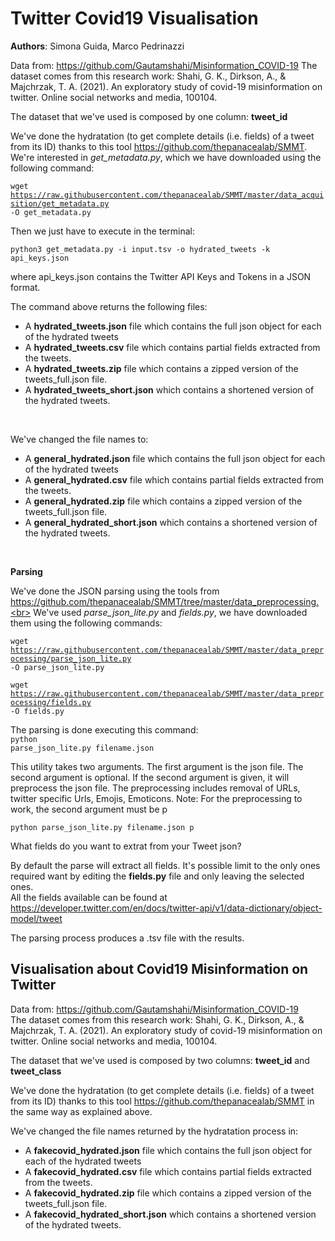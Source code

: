 # Twitter Covid19 Visualisation

<b>Authors</b>: Simona Guida, Marco Pedrinazzi

Data from: https://github.com/Gautamshahi/Misinformation_COVID-19 
The dataset comes from this research work: Shahi, G. K., Dirkson, A., & Majchrzak, T. A. (2021). An exploratory study of covid-19 misinformation on twitter. Online social networks and media, 100104.

The dataset that we've used is composed by one column: <b>tweet_id</b>

We've done the hydratation (to get complete details (i.e. fields) of a tweet from its ID) thanks to this tool https://github.com/thepanacealab/SMMT. <br>
We're interested in <i>get_metadata.py</i>, which we have downloaded using the following command:<br>

<code>wget https://raw.githubusercontent.com/thepanacealab/SMMT/master/data_acquisition/get_metadata.py -O get_metadata.py</code>
<br>

Then we just have to execute in the terminal:<br>

<code>python3 get_metadata.py -i input.tsv -o hydrated_tweets -k api_keys.json</code><br>

where api_keys.json contains the Twitter API Keys and Tokens in a JSON format.
<br>

The command above returns the following files:
- A <b>hydrated_tweets.json</b> file which contains the full json object for each of the hydrated tweets
- A <b>hydrated_tweets.csv</b> file which contains partial fields extracted from the tweets.
- A <b>hydrated_tweets.zip</b> file which contains a zipped version of the tweets_full.json file.
- A <b>hydrated_tweets_short.json</b> which contains a shortened version of the hydrated tweets.
<br>

We've changed the file names to:
- A <b>general_hydrated.json</b> file which contains the full json object for each of the hydrated tweets
- A <b>general_hydrated.csv</b> file which contains partial fields extracted from the tweets.
- A <b>general_hydrated.zip</b> file which contains a zipped version of the tweets_full.json file.
- A <b>general_hydrated_short.json</b> which contains a shortened version of the hydrated tweets.
<br>

<b>Parsing</b><br>

We've done the JSON parsing using the tools from https://github.com/thepanacealab/SMMT/tree/master/data_preprocessing.<br>
We've used <i>parse_json_lite.py</i> and <i>fields.py</i>, we have downloaded them using the following commands:<br>

<code>wget https://raw.githubusercontent.com/thepanacealab/SMMT/master/data_preprocessing/parse_json_lite.py -O parse_json_lite.py</code>
<br>

<code>wget https://raw.githubusercontent.com/thepanacealab/SMMT/master/data_preprocessing/fields.py -O fields.py</code>
<br>

The parsing is done executing this command:<br>
<code>python parse_json_lite.py filename.json</code><br>

This utility takes two arguments. The first argument is the json file. The second argument is optional. If the second argument is given, it will preprocess the json file. The preprocessing includes removal of URLs, twitter specific Urls, Emojis, Emoticons.
Note: For the preprocessing to work, the second argument must be p

<code>python parse_json_lite.py filename.json p</code><br>

What fields do you want to extrat from your Tweet json?

By default the parse will extract all fields. It's possible limit to the only ones required want by editing the <b>fields.py</b> file and only leaving the selected ones.
<br>
All the fields available can be found at https://developer.twitter.com/en/docs/twitter-api/v1/data-dictionary/object-model/tweet

The parsing process produces a .tsv file with the results.


<h2>Visualisation about Covid19 Misinformation on Twitter</h2>

Data from: https://github.com/Gautamshahi/Misinformation_COVID-19 <br>
The dataset comes from this research work: Shahi, G. K., Dirkson, A., & Majchrzak, T. A. (2021). An exploratory study of covid-19 misinformation on twitter. Online social networks and media, 100104.<br>

The dataset that we've used is composed by two columns: <b>tweet_id</b> and <b>tweet_class</b><br>

We've done the hydratation (to get complete details (i.e. fields) of a tweet from its ID) thanks to this tool https://github.com/thepanacealab/SMMT in the same way as explained above. <br>

We've changed the file names returned by the hydratation process in:
- A <b>fakecovid_hydrated.json</b> file which contains the full json object for each of the hydrated tweets
- A <b>fakecovid_hydrated.csv</b> file which contains partial fields extracted from the tweets.
- A <b>fakecovid_hydrated.zip</b> file which contains a zipped version of the tweets_full.json file.
- A <b>fakecovid_hydrated_short.json</b> which contains a shortened version of the hydrated tweets.